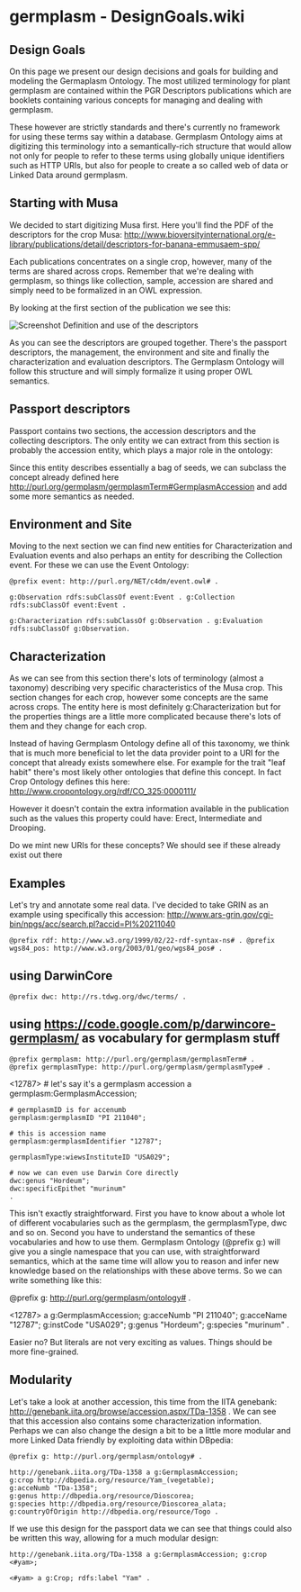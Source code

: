 # germplasm - DesignGoals.wiki

## Design Goals
On this page we present our design decisions and goals for building and modeling the Germaplasm Ontology. The most utilized terminology for plant germplasm are contained within the PGR Descriptors publications which are booklets containing various concepts for managing and dealing with germplasm.

These however are strictly standards and there's currently no framework for using these terms say within a database. Germplasm Ontology aims at digitizing this terminology into a semantically-rich structure that would allow not only for people to refer to these terms using globally unique identifiers such as HTTP URIs, but also for people to create a so called web of data or Linked Data around germplasm.

## Starting with Musa
We decided to start digitizing Musa first. Here you'll find the PDF of the descriptors for the crop Musa: http://www.bioversityinternational.org/e-library/publications/detail/descriptors-for-banana-emmusaem-spp/

Each publications concentrates on a single crop, however, many of the terms are shared across crops. Remember that we're dealing with germplasm, so things like collection, sample, accession are shared and simply need to be formalized in an OWL expression.

By looking at the first section of the publication we see this:

![Screenshot Definition and use of the descriptors](http://i.imgur.com/ueLoJRU.png)

As you can see the descriptors are grouped together. There's the passport descriptors, the management, the environment and site and finally the characterization and evaluation descriptors. The Germplasm Ontology will follow this structure and will simply formalize it using proper OWL semantics.

## Passport descriptors
Passport contains two sections, the accession descriptors and the collecting descriptors. The only entity we can extract from this section is probably the accession entity, which plays a major role in the ontology:

Since this entity describes essentially a bag of seeds, we can subclass the concept already defined here http://purl.org/germplasm/germplasmTerm#GermplasmAccession and add some more semantics as needed.

## Environment and Site
Moving to the next section we can find new entities for Characterization and Evaluation events and also perhaps an entity for describing the Collection event. For these we can use the Event Ontology:

    @prefix event: http://purl.org/NET/c4dm/event.owl# .

    g:Observation rdfs:subClassOf event:Event . g:Collection rdfs:subClassOf event:Event .

    g:Characterization rdfs:subClassOf g:Observation . g:Evaluation rdfs:subClassOf g:Observation.

## Characterization
As we can see from this section there's lots of terminology (almost a taxonomy) describing very specific characteristics of the Musa crop. This section changes for each crop, however some concepts are the same across crops. The entity here is most definitely g:Characterization but for the properties things are a little more complicated because there's lots of them and they change for each crop.

Instead of having Germplasm Ontology define all of this taxonomy, we think that is much more beneficial to let the data provider point to a URI for the concept that already exists somewhere else. For example for the trait "leaf habit" there's most likely other ontologies that define this concept. In fact Crop Ontology defines this here: http://www.cropontology.org/rdf/CO_325:0000111/

However it doesn't contain the extra information available in the publication such as the values this property could have: Erect, Intermediate and Drooping.

Do we mint new URIs for these concepts? We should see if these already exist out there

## Examples
Let's try and annotate some real data. I've decided to take GRIN as an example using specifically this accession: http://www.ars-grin.gov/cgi-bin/npgs/acc/search.pl?accid=PI%20211040

    @prefix rdf: http://www.w3.org/1999/02/22-rdf-syntax-ns# . @prefix wgs84_pos: http://www.w3.org/2003/01/geo/wgs84_pos# .

## using DarwinCore
    @prefix dwc: http://rs.tdwg.org/dwc/terms/ .

## using https://code.google.com/p/darwincore-germplasm/ as vocabulary for germplasm stuff

    @prefix germplasm: http://purl.org/germplasm/germplasmTerm# . 
    @prefix germplasmType: http://purl.org/germplasm/germplasmType# .

<12787> # let's say it's a germplasm accession a germplasm:GermplasmAccession;

    # germplasmID is for accenumb
    germplasm:germplasmID "PI 211040";

    # this is accession name
    germplasm:germplasmIdentifier "12787";

    germplasmType:wiewsInstituteID "USA029";

    # now we can even use Darwin Core directly
    dwc:genus "Hordeum";  
    dwc:specificEpithet "murinum"
    .

This isn't exactly straightforward. First you have to know about a whole lot of different vocabularies such as the germplasm, the germplasmType, dwc and so on. Second you have to understand the semantics of these vocabularies and how to use them. Germplasm Ontology (@prefix g:) will give you a single namespace that you can use, with straightforward semantics, which at the same time will allow you to reason and infer new knowledge based on the relationships with these above terms. So we can write something like this:

   @prefix g: http://purl.org/germplasm/ontology# .

   <12787> a g:GermplasmAccession; g:acceNumb "PI 211040"; 
   g:acceName "12787"; g:instCode "USA029"; g:genus "Hordeum"; g:species "murinum" .

Easier no? But literals are not very exciting as values. Things should be more fine-grained.

## Modularity
Let's take a look at another accession, this time from the IITA genebank: http://genebank.iita.org/browse/accession.aspx/TDa-1358 . We can see that this accession also contains some characterization information. Perhaps we can also change the design a bit to be a little more modular and more Linked Data friendly by exploiting data within DBpedia:

    @prefix g: http://purl.org/germplasm/ontology# .

    http://genebank.iita.org/TDa-1358 a g:GermplasmAccession; 
    g:crop http://dbpedia.org/resource/Yam_(vegetable); 
    g:acceNumb "TDa-1358"; 
    g:genus http://dbpedia.org/resource/Dioscorea; 
    g:species http://dbpedia.org/resource/Dioscorea_alata; 
    g:countryOfOrigin http://dbpedia.org/resource/Togo .

If we use this design for the passport data we can see that things could also be written this way, allowing for a much modular design:

    http://genebank.iita.org/TDa-1358 a g:GermplasmAccession; g:crop <#yam>;

    <#yam> a g:Crop; rdfs:label "Yam" .
